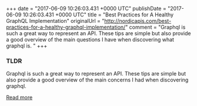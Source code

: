 +++
date = "2017-06-09 10:26:03.431 +0000 UTC"
publishDate = "2017-06-09 10:26:03.431 +0000 UTC"
title = "Best Practices for A Healthy GraphQL Implementation"
originalUrl = "http://nordicapis.com/best-practices-for-a-healthy-graphql-implementation/"
comment = "Graphql is such a great way to represent an API. These tips are simple but also provide a good overview of the main questions I have when discovering what graphql is. "
+++

### TLDR

Graphql is such a great way to represent an API. These tips are simple but also provide a good overview of the main concerns I had when discovering graphql. 

[Read more](http://nordicapis.com/best-practices-for-a-healthy-graphql-implementation/)
